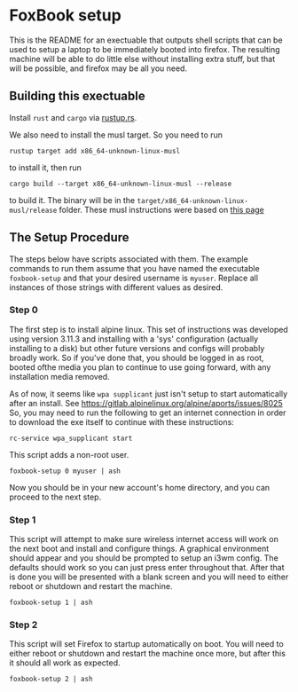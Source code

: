 # FoxBook setup

This is the README for an exectuable that outputs shell scripts that can be used to setup a laptop to be immediately booted into 
firefox. The resulting machine will be able to do little else without installing extra stuff, but that will be possible,
and firefox may be all you need.

## Building this exectuable

Install `rust` and `cargo` via [rustup.rs](https://rustup.rs/).

We also need to install the musl target. So you need to run 

```
rustup target add x86_64-unknown-linux-musl
```

to install it, then run

```
cargo build --target x86_64-unknown-linux-musl --release
```

to build it. The binary will be in the `target/x86_64-unknown-linux-musl/release` folder.
These musl instructions were based on [this page](https://doc.rust-lang.org/edition-guide/rust-2018/platform-and-target-support/musl-support-for-fully-static-binaries.html)

## The Setup Procedure

The steps below have scripts associated with them. The example commands to run them assume that you have named the 
executable `foxbook-setup` and that your desired username is `myuser`. Replace all instances of those strings with 
different values as desired.

### Step 0
The first step is to install alpine linux. This set of instructions was developed using version 3.11.3 and installing 
with a 'sys' configuration (actually installing to a disk) but other future versions and configs will probably broadly
work. So if you've done that, you should be logged in as root, booted ofthe media you plan to continue to use going
forward, with any installation media removed.

As of now, it seems like `wpa supplicant` just isn't setup to start automatically after an install.
See https://gitlab.alpinelinux.org/alpine/aports/issues/8025
So, you may need to run the following to get an internet connection in order to download the exe itself to continue 
with these instructions:

```
rc-service wpa_supplicant start
```

This script adds a non-root user.

```
foxbook-setup 0 myuser | ash
```

Now you should be in your new account's home directory, and you can proceed to the next step.

### Step 1

This script will attempt to make sure wireless internet access will work on the next boot and install and configure things.
A graphical environment should appear and you should be prompted to setup an i3wm config. The defaults should work so 
you can just press enter throughout that. After that is done you will be presented with a blank screen and you will need 
to either reboot or shutdown and restart the machine.

```
foxbook-setup 1 | ash
```

### Step 2

This script will set Firefox to startup automatically on boot. You will need to either reboot or shutdown and restart the 
machine once more, but after this it should all work as expected.

```
foxbook-setup 2 | ash
```
